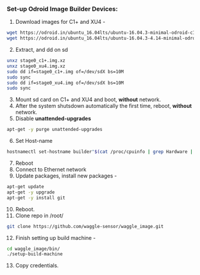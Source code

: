### Set-up Odroid Image Builder Devices:

1. Download images for C1+ and XU4 - 
```bash
wget https://odroid.in/ubuntu_16.04lts/ubuntu-16.04.3-minimal-odroid-c1-20170914.img.xz -O stage0_c1+.img.xz
wget https://odroid.in/ubuntu_16.04lts/ubuntu-16.04.3-4.14-minimal-odroid-xu4-20171213.img.xz -O stage0_xu4.img.xz
```
2. Extract, and dd on sd
```bash
unxz stage0_c1+.img.xz
unxz stage0_xu4.img.xz
sudo dd if=stage0_c1+.img of=/dev/sdX bs=10M
sudo sync
sudo dd if=stage0_xu4.img of=/dev/sdX bs=10M
sudo sync
```
3. Mount sd card on C1+ and XU4 and boot, **without** network. 
4. After the system shutsdown automatically the first time, reboot, **without** network. 
5. Disable **unattended-upgrades**
```bash
apt-get -y purge unattended-upgrades
```
6. Set Host-name 
```bash
hostnamectl set-hostname builder"$(cat /proc/cpuinfo | grep Hardware | cut -d ":" -f 2 | sed "s/\ //g")"
```
7. Reboot
8. Connect to Ethernet network
9. Update packages, install new packages -
```bash
apt-get update
apt-get -y upgrade
apt-get -y install git
```
10. Reboot.
11. Clone repo in /root/
```bash
git clone https://github.com/waggle-sensor/waggle_image.git
```
12. Finish setting up build machine -
```bash
cd waggle_image/bin/
./setup-build-machine
```
13. Copy credentials. 
